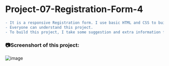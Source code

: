 # Project-07-Registration-Form-4



```diff
- It is a responsive Registration form. I use basic HTML and CSS to build this form. 
- Everyone can understand this project. 
- To build this project, I take some suggestion and extra information from youtube tutorial...
```

### 📷Screenshort of this project:

![image](https://user-images.githubusercontent.com/75157104/182737885-b29fd6e7-0586-431d-9863-c07b6a85443b.png)


